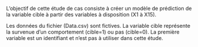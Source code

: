 L’objectif de cette étude de cas consiste à créer un modèle de prédiction de la variable cible à partir des variables à disposition (X1 à X15).

Les données du fichier (Data.csv) sont fictives.
La variable cible représente la survenue d’un comportement (cible=1) ou pas (cible=0).
La première variable est un identifiant et n’est pas à utiliser dans cette étude.
